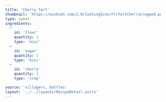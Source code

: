 ```yaml
---
title: 'Cherry Tart'
thumbnail: 'https://acnhcdn.com/2.0/CookingIcon/FtrTartCherryCropped.png'
type: sweet
ingredients:
  -
    id: 'flour'
    quantity: 1
    type: 'misc'
  -
    id: 'sugar'
    quantity: 1
    type: 'misc'
  -
    id: 'cherry'
    quantity: 1
    type: 'crop'

source: 'villagers, bottles'
layout: '../../layouts/RecipeDetail.astro'
---
```

